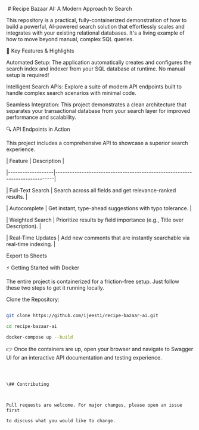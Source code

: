 

&nbsp;# Recipe Bazaar AI: A Modern Approach to Search

This repository is a practical, fully-containerized demonstration of how to build a powerful, AI-powered search solution that effortlessly scales and integrates with your existing relational databases. It's a living example of how to move beyond manual, complex SQL queries.



🚀 Key Features \& Highlights

Automated Setup: The application automatically creates and configures the search index and indexer from your SQL database at runtime. No manual setup is required!



Intelligent Search APIs: Explore a suite of modern API endpoints built to handle complex search scenarios with minimal code.



Seamless Integration: This project demonstrates a clean architecture that separates your transactional database from your search layer for improved performance and scalability.



🔍 API Endpoints in Action

This project includes a comprehensive API to showcase a superior search experience.



| Feature           | Description                                                                 |

|-------------------|-----------------------------------------------------------------------------|

| Full-Text Search  | Search across all fields and get relevance-ranked results.                  |

| Autocomplete      | Get instant, type-ahead suggestions with typo tolerance.                    |

| Weighted Search   | Prioritize results by field importance (e.g., Title over Description).       |

| Real-Time Updates | Add new comments that are instantly searchable via real-time indexing.       |





Export to Sheets

⚡ Getting Started with Docker

The entire project is containerized for a friction-free setup. Just follow these two steps to get it running locally.



Clone the Repository:



```bash

git clone https://github.com/ijeesti/recipe-bazaar-ai.git

cd recipe-bazaar-ai

docker-compose up --build

```





👉 Once the containers are up, open your browser and navigate to Swagger UI for an interactive API documentation and testing experience.





```



\## Contributing



Pull requests are welcome. For major changes, please open an issue first

to discuss what you would like to change.





